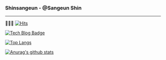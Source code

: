 ### Shinsangeun - @Sangeun Shin
---

👩🏻‍💻 
[![Hits](https://hits.seeyoufarm.com/api/count/incr/badge.svg?url=https%3A%2F%2Fgithub.com%2Fshinsangeun&count_bg=%2379C83D&title_bg=%23555555&icon=&icon_color=%23E7E7E7&title=hits&edge_flat=false)](https://hits.seeyoufarm.com)

[![Tech Blog Badge](http://img.shields.io/badge/-Tech%20blog-black?style=flat-square&logo=github&link=https://shinsangeun.github.io/)](https://shinsangeun.github.io/)

[![Top Langs](https://github-readme-stats.vercel.app/api/top-langs/?username=shinsangeun)](https://github.com/shinsangeun/github-readme-stats)

[![Anurag's github stats](https://github-readme-stats.vercel.app/api?username=shinsangeun)](https://github.com/shinsangeun/github-readme-stats)
 
<!--
**shinsangeun/shinsangeun** is a ✨ _special_ ✨ repository because its `README.md` (this file) appears on your GitHub profile.

Here are some ideas to get you started:

- 🔭 I’m currently working on ...
- 🌱 I’m currently learning ...
- 👯 I’m looking to collaborate on ...
- 🤔 I’m looking for help with ...
- 💬 Ask me about ...
- 📫 How to reach me: ...
- 😄 Pronouns: ...
- ⚡ Fun fact: ...
-->

